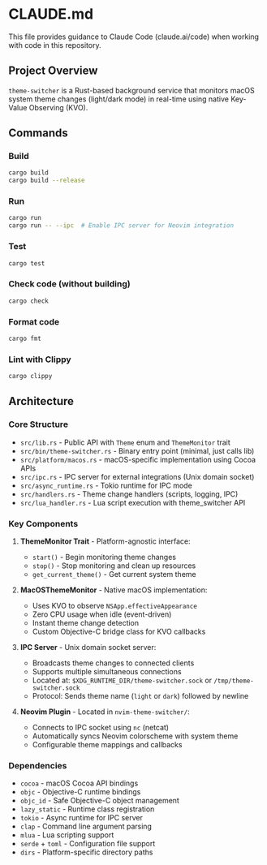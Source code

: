 # CLAUDE.md

This file provides guidance to Claude Code (claude.ai/code) when working with code in this repository.

## Project Overview

`theme-switcher` is a Rust-based background service that monitors macOS system theme changes (light/dark mode) in real-time using native Key-Value Observing (KVO).

## Commands

### Build
```bash
cargo build
cargo build --release
```

### Run
```bash
cargo run
cargo run -- --ipc  # Enable IPC server for Neovim integration
```

### Test
```bash
cargo test
```

### Check code (without building)
```bash
cargo check
```

### Format code
```bash
cargo fmt
```

### Lint with Clippy
```bash
cargo clippy
```

## Architecture

### Core Structure
- `src/lib.rs` - Public API with `Theme` enum and `ThemeMonitor` trait
- `src/bin/theme-switcher.rs` - Binary entry point (minimal, just calls lib)
- `src/platform/macos.rs` - macOS-specific implementation using Cocoa APIs
- `src/ipc.rs` - IPC server for external integrations (Unix domain socket)
- `src/async_runtime.rs` - Tokio runtime for IPC mode
- `src/handlers.rs` - Theme change handlers (scripts, logging, IPC)
- `src/lua_handler.rs` - Lua script execution with theme_switcher API

### Key Components

1. **ThemeMonitor Trait** - Platform-agnostic interface:
   - `start()` - Begin monitoring theme changes
   - `stop()` - Stop monitoring and clean up resources
   - `get_current_theme()` - Get current system theme

2. **MacOSThemeMonitor** - Native macOS implementation:
   - Uses KVO to observe `NSApp.effectiveAppearance`
   - Zero CPU usage when idle (event-driven)
   - Instant theme change detection
   - Custom Objective-C bridge class for KVO callbacks

3. **IPC Server** - Unix domain socket server:
   - Broadcasts theme changes to connected clients
   - Supports multiple simultaneous connections
   - Located at: `$XDG_RUNTIME_DIR/theme-switcher.sock` or `/tmp/theme-switcher.sock`
   - Protocol: Sends theme name (`light` or `dark`) followed by newline

4. **Neovim Plugin** - Located in `nvim-theme-switcher/`:
   - Connects to IPC socket using `nc` (netcat)
   - Automatically syncs Neovim colorscheme with system theme
   - Configurable theme mappings and callbacks

### Dependencies
- `cocoa` - macOS Cocoa API bindings
- `objc` - Objective-C runtime bindings
- `objc_id` - Safe Objective-C object management
- `lazy_static` - Runtime class registration
- `tokio` - Async runtime for IPC server
- `clap` - Command line argument parsing
- `mlua` - Lua scripting support
- `serde` + `toml` - Configuration file support
- `dirs` - Platform-specific directory paths